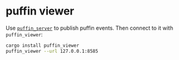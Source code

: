 # puffin viewer

Use [`puffin_server`](https://crates.io/crates/puffin_server) to publish puffin events. Then connect to it with `puffin_viewer`:

``` sh
cargo install puffin_viewer
puffin_viewer --url 127.0.0.1:8585
```
